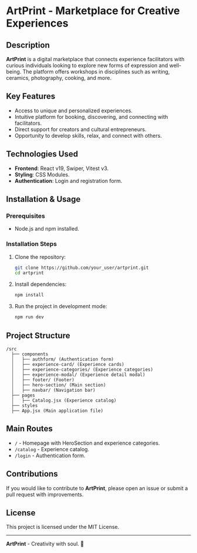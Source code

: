 # ArtPrint - Marketplace for Creative Experiences

## Description
**ArtPrint** is a digital marketplace that connects experience facilitators with curious individuals looking to explore new forms of expression and well-being. The platform offers workshops in disciplines such as writing, ceramics, photography, cooking, and more.

## Key Features
- Access to unique and personalized experiences.
- Intuitive platform for booking, discovering, and connecting with facilitators.
- Direct support for creators and cultural entrepreneurs.
- Opportunity to develop skills, relax, and connect with others.

## Technologies Used
- **Frontend**: React v19, Swiper, Vitest v3.
- **Styling**: CSS Modules.
- **Authentication**: Login and registration form.

## Installation & Usage
### Prerequisites
- Node.js and npm installed.

### Installation Steps
1. Clone the repository:
   ```sh
   git clone https://github.com/your_user/artprint.git
   cd artprint
   ```
2. Install dependencies:
   ```sh
   npm install
   ```
3. Run the project in development mode:
   ```sh
   npm run dev
   ```

## Project Structure
```plaintext
/src
  ├── components
  │   ├── authform/ (Authentication form)
  │   ├── experience-card/ (Experience cards)
  │   ├── experience-categories/ (Experience categories)
  │   ├── experience-modal/ (Experience detail modal)
  │   ├── footer/ (Footer)
  │   ├── hero-section/ (Main section)
  │   ├── navbar/ (Navigation bar)
  ├── pages
  │   ├── Catalog.jsx (Experience catalog)
  ├── styles
  ├── App.jsx (Main application file)
```

## Main Routes
- `/` - Homepage with HeroSection and experience categories.
- `/catalog` - Experience catalog.
- `/login` - Authentication form.

## Contributions
If you would like to contribute to **ArtPrint**, please open an issue or submit a pull request with improvements.

## License
This project is licensed under the MIT License.

---
**ArtPrint** - Creativity with soul. 🎨

